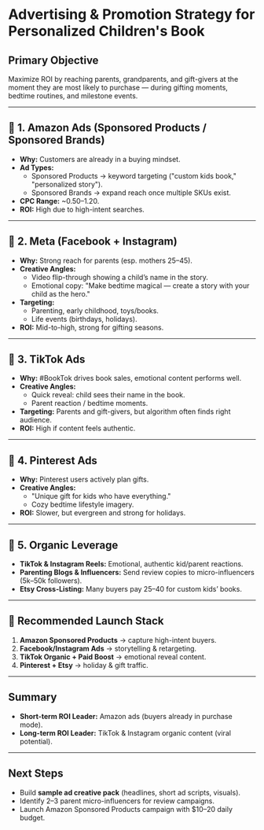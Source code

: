 # Advertising & Promotion Strategy for Personalized Children's Book

## Primary Objective
Maximize ROI by reaching parents, grandparents, and gift-givers at the moment they are most likely to purchase — during gifting moments, bedtime routines, and milestone events.

---

## 🎯 1. Amazon Ads (Sponsored Products / Sponsored Brands)
- **Why:** Customers are already in a buying mindset.
- **Ad Types:**
  - Sponsored Products → keyword targeting ("custom kids book," "personalized story").
  - Sponsored Brands → expand reach once multiple SKUs exist.
- **CPC Range:** ~$0.50–$1.20.
- **ROI:** High due to high-intent searches.

---

## 🎯 2. Meta (Facebook + Instagram)
- **Why:** Strong reach for parents (esp. mothers 25–45).
- **Creative Angles:**
  - Video flip-through showing a child’s name in the story.
  - Emotional copy: "Make bedtime magical — create a story with your child as the hero."
- **Targeting:**
  - Parenting, early childhood, toys/books.
  - Life events (birthdays, holidays).
- **ROI:** Mid-to-high, strong for gifting seasons.

---

## 🎯 3. TikTok Ads
- **Why:** #BookTok drives book sales, emotional content performs well.
- **Creative Angles:**
  - Quick reveal: child sees their name in the book.
  - Parent reaction / bedtime moments.
- **Targeting:** Parents and gift-givers, but algorithm often finds right audience.
- **ROI:** High if content feels authentic.

---

## 🎯 4. Pinterest Ads
- **Why:** Pinterest users actively plan gifts.
- **Creative Angles:**
  - "Unique gift for kids who have everything."
  - Cozy bedtime lifestyle imagery.
- **ROI:** Slower, but evergreen and strong for holidays.

---

## 🎯 5. Organic Leverage
- **TikTok & Instagram Reels:** Emotional, authentic kid/parent reactions.
- **Parenting Blogs & Influencers:** Send review copies to micro-influencers (5k–50k followers).
- **Etsy Cross-Listing:** Many buyers pay $25–$40 for custom kids’ books.

---

## 🥇 Recommended Launch Stack
1. **Amazon Sponsored Products** → capture high-intent buyers.
2. **Facebook/Instagram Ads** → storytelling & retargeting.
3. **TikTok Organic + Paid Boost** → emotional reveal content.
4. **Pinterest + Etsy** → holiday & gift traffic.

---

## Summary
- **Short-term ROI Leader:** Amazon ads (buyers already in purchase mode).
- **Long-term ROI Leader:** TikTok & Instagram organic content (viral potential).

---

## Next Steps
- Build **sample ad creative pack** (headlines, short ad scripts, visuals).
- Identify 2–3 parent micro-influencers for review campaigns.
- Launch Amazon Sponsored Products campaign with $10–20 daily budget.

